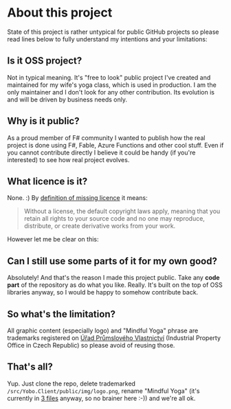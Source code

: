 # About this project
State of this project is rather untypical for public GitHub projects so please read lines below to fully understand my intentions and your limitations: 

## Is it OSS project?
Not in typical meaning. It's "free to look" public project I've created and maintained for my wife's yoga class, which is used in production. I am the only maintainer and I don't look for any other contribution. Its evolution is and will be driven by business needs only.

## Why is it public?
As a proud member of F# community I wanted to publish how the real project is done using F#, Fable, Azure Functions and other cool stuff. Even if you cannot contribute directly I believe it could be handy (if you're interested) to see how real project evolves.

## What licence is it?
None. :) By [definition of missing licence](https://choosealicense.com/no-permission/) it means:

> Without a license, the default copyright laws apply, meaning that you retain all rights to your source code and no one may reproduce, distribute, or create derivative works from your work.

However let me be clear on this:

## Can I still use some parts of it for my own good?
Absolutely! And that's the reason I made this project public. Take any **code part** of the repository as do what you like. Really. It's built on the top of OSS libraries anyway, so I would be happy to somehow contribute back.

## So what's the limitation?
All graphic content (especially logo) and "Mindful Yoga" phrase are trademarks registered on [Úřad Průmslového Vlastnictví](https://upv.cz/en.html) (Industrial Property Office in Czech Republic) so please avoid of reusing those.

## That's all?
Yup. Just clone the repo, delete trademarked `/src/Yobo.Client/public/img/logo.png`, rename "Mindful Yoga" (it's currently in [3 files](https://github.com/Dzoukr/Yobo/search?q=mindful) anyway, so no brainer here :-)) and we're all ok.
